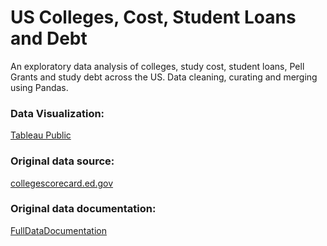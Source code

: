 # US Colleges, Cost, Student Loans and Debt
An exploratory data analysis of colleges, study cost, student loans, Pell Grants and study debt across the US.
Data cleaning, curating and merging using Pandas.

### Data Visualization: 
[Tableau Public](https://public.tableau.com/profile/laura.klopfleisch#!/vizhome/USColleges_15732114435350/USCollegesCostStudentLoansandDebt?publish=yes)
### Original data source: 
[collegescorecard.ed.gov](https://collegescorecard.ed.gov/data/)
### Original data documentation: 
[FullDataDocumentation](https://collegescorecard.ed.gov/assets/FullDataDocumentation.pdf)
